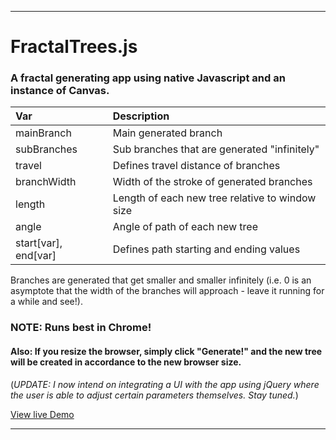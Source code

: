 ___
# FractalTrees.js
### A fractal generating app using native Javascript and an instance of Canvas.

| Var             | Description     |
| :-------------   |:---------------|
| mainBranch      | Main generated branch|
| subBranches     | Sub branches that are generated "infinitely"|
| travel          | Defines travel distance of branches|
| branchWidth     | Width of the stroke of generated branches|
| length          | Length of each new tree relative to window size|
| angle           | Angle of path of each new tree|
| start[var], end[var] | Defines path starting and ending values|

Branches are generated that get smaller and smaller infinitely  (i.e. 0 is an asymptote that the width of the branches will approach - leave it running for a while and see!).

### NOTE: Runs best in Chrome!
#### Also: If you resize the browser, simply click "Generate!" and the new tree will be created in accordance to the new browser size.

(*UPDATE: I now intend on integrating a UI with the app using jQuery where the user is able to adjust certain parameters themselves. Stay tuned.*)

[View live Demo](https://rawgit.com/sambgordon/Recursive-Fractal-Trees/master/index.html)
___
